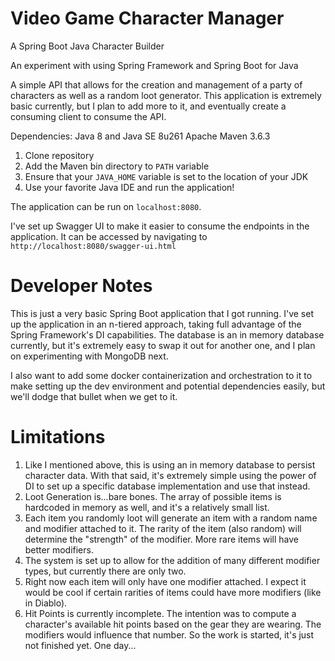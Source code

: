 # Video Game Character Manager
A Spring Boot Java Character Builder

An experiment with using Spring Framework and Spring Boot for Java

A simple API that allows for the creation and management of a party of characters as well as a random loot generator.
This application is extremely basic currently, but I plan to add more to it, and eventually create a consuming client to consume the API.

Dependencies:
Java 8 and Java SE 8u261
Apache Maven 3.6.3

1. Clone repository
1. Add the Maven bin directory to `PATH` variable
1. Ensure that your `JAVA_HOME` variable is set to the location of your JDK
1. Use your favorite Java IDE and run the application!

The application can be run on `localhost:8080`.

I've set up Swagger UI to make it easier to consume the endpoints in the application. It can be accessed by navigating to `http://localhost:8080/swagger-ui.html`

# Developer Notes
This is just a very basic Spring Boot application that I got running. I've set up the application in an n-tiered approach, taking full advantage of the Spring Framework's DI capabilities. 
The database is an in memory database currently, but it's extremely easy to swap it out for another one, and I plan on experimenting with MongoDB next.

I also want to add some docker containerization and orchestration to it to make setting up the dev environment and potential dependencies easily, but we'll dodge that bullet when we get to it.

# Limitations
1. Like I mentioned above, this is using an in memory database to persist character data. With that said, it's extremely simple using the power of DI to set up a specific database implementation and use that instead.
1. Loot Generation is...bare bones. The array of possible items is hardcoded in memory as well, and it's a relatively small list.
1. Each item you randomly loot will generate an item with a random name and modifier attached to it. The rarity of the item (also random) will determine the "strength" of the modifier. More rare items will have better modifiers.
  1. The system is set up to allow for the addition of many different modifier types, but currently there are only two.
  1. Right now each item will only have one modifier attached. I expect it would be cool if certain rarities of items could have more modifiers (like in Diablo).
1. Hit Points is currently incomplete. The intention was to compute a character's available hit points based on the gear they are wearing. The modifiers would influence that number. So the work is started, it's just not finished yet. One day...
